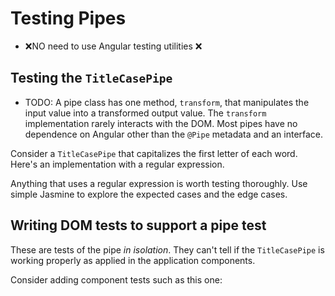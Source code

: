 # Testing Pipes

* ❌NO need to use Angular testing utilities ❌

## Testing the `TitleCasePipe`

* TODO:
A pipe class has one method, `transform`, that manipulates the input value into a transformed output value.
The `transform` implementation rarely interacts with the DOM.
Most pipes have no dependence on Angular other than the `@Pipe` metadata and an interface.

Consider a `TitleCasePipe` that capitalizes the first letter of each word.
Here's an implementation with a regular expression.

<docs-code header="app/shared/title-case.pipe.ts" path="adev/src/content/examples/testing/src/app/shared/title-case.pipe.ts"/>

Anything that uses a regular expression is worth testing thoroughly.
Use simple Jasmine to explore the expected cases and the edge cases.

<docs-code header="app/shared/title-case.pipe.spec.ts" path="adev/src/content/examples/testing/src/app/shared/title-case.pipe.spec.ts" visibleRegion="excerpt"/>

## Writing DOM tests to support a pipe test

These are tests of the pipe *in isolation*.
They can't tell if the `TitleCasePipe` is working properly as applied in the application components.

Consider adding component tests such as this one:

<docs-code header="app/hero/hero-detail.component.spec.ts (pipe test)" path="adev/src/content/examples/testing/src/app/hero/hero-detail.component.spec.ts" visibleRegion="title-case-pipe"/>
